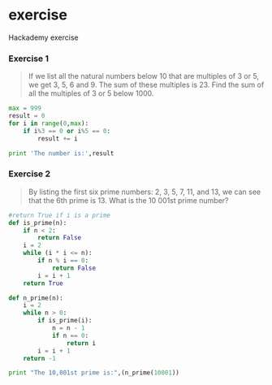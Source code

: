 # exercise
Hackademy exercise

### Exercise 1
> If we list all the natural numbers below 10 that are multiples of 3 or 5, we get 3, 5, 6 and 9. 
> The sum of these multiples is 23. Find the sum of all the multiples of 3 or 5 below 1000. 

```python
max = 999
result = 0
for i in range(0,max):
    if i%3 == 0 or i%5 == 0:
        result += i

print 'The number is:',result
```
### Exercise 2
> By listing the first six prime numbers: 2, 3, 5, 7, 11, and 13, we can see that the 6th prime is 13.
> What is the 10 001st prime number?

```python
#return True if i is a prime
def is_prime(n):
    if n < 2:
        return False
    i = 2
    while (i * i <= n):
        if n % i == 0:
            return False
        i = i + 1
    return True

def n_prime(n):
    i = 2
    while n > 0:
        if is_prime(i):
            n = n - 1
            if n == 0:
                return i
        i = i + 1
    return -1

print "The 10,001st prime is:",(n_prime(10001))
```